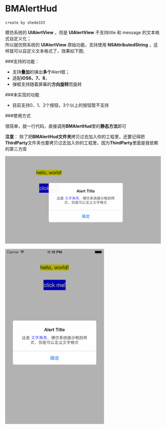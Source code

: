 # BMAlertHud

`create by shede333`


模仿系统的 **UIAlertView** ，但是 **UIAlertView** 不支持title 和 message 的文本格式自定义化；  
所以就仿照系统的 **UIAlertView** 原始功能，支持使用 **NSAttributedString** ，这样就可以自定义文本格式了，效果如下图;

###支持的功能：

* 支持**叠加**的弹出**多个**Alert框；
* 适配**iOS6、7、8**，
* 弹框支持随着屏幕的**方向旋转**而旋转

###未实现的功能

* 目前支持0、1、2个按钮，3个以上的按钮暂不支持


###使用方式

很简单，就一行代码，直接调用**BMAlertHud**里的**静态方法**即可

**注意**：
	除了把**BMAlertHud文件夹**拷贝过去加入你的工程里，还要记得把**ThirdParty**文件夹也要拷贝过去加入你的工程里，因为**ThirdParty**里面是我依赖的第三方库




![图片丢失](/show_picture/alert_horizental.png)

![图片丢失](/show_picture/alert_vertical.png)